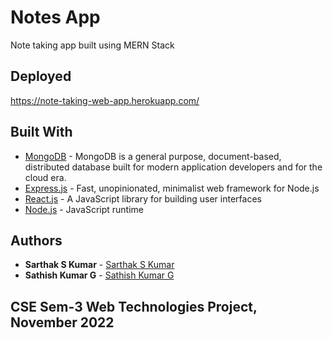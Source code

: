 # Notes App

Note taking app built using MERN Stack

## Deployed

https://note-taking-web-app.herokuapp.com/

## Built With

* [MongoDB](https://www.mongodb.com/) - MongoDB is a general purpose, document-based, distributed database built for modern application developers and for the cloud era.
* [Express.js](https://reactjs.org/) - Fast, unopinionated, minimalist web framework for Node.js
* [React.js](https://reactjs.org/) - A JavaScript library for building user interfaces
* [Node.js](https://reactjs.org/) - JavaScript runtime


## Authors

* **Sarthak S Kumar** - [Sarthak S Kumar](https://github.com/SarthakSKumar)
* **Sathish Kumar G** - [Sathish Kumar G](https://github.com/sathishkumarg5024)


## CSE Sem-3 Web Technologies Project, November 2022
